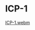 # ICP-1
[ICP-1.webm](https://github.com/user-attachments/assets/eff6993c-c492-4868-88ce-e236c151c9db)
